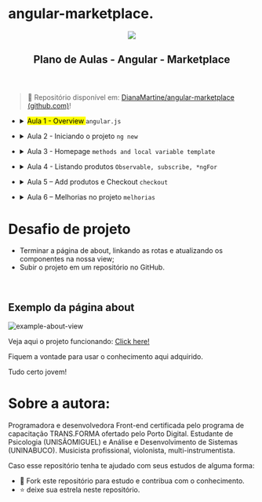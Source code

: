 # angular-marketplace.

<article id="be934654-1d87-419c-8286-95e7e698a6fb" class="page sans">
    <header><img class="page-cover-image" src="https://cdn.worldvectorlogo.com/logos/angular-3.svg" style="object-position:center 38.6%" />
        <div class="page-header-icon page-header-icon-with-cover"></div>
        <h1 class="page-title">Plano de Aulas - Angular - Marketplace</h1>
    </header>
    <div class="page-body">
        <blockquote id="dad9487c-e362-4aed-8595-2ec210282cd4" class="">📁 Repositório disponível em: <a href="https://github.com/DianaMartine/angular-marketplace">DianaMartine/angular-marketplace (github.com)</a>!</blockquote>
        <ul id="a953e808-b557-4943-b11a-14f171347878" class="block-color-red_background toggle">
            <li>
                <details>
                    <summary>
                        <mark class="highlight-red_background">Aula 1 - Overview </mark> <code>angular.js</code> </summary>
                    <div id="55c1cd4d-6895-4b99-a777-48ace33d0eea" class="collection-content">
                        <h4 class="collection-title">Referências</h4>
                        <table class="collection-content">
                            <thead>
                                <tr>
                                    <th><span class="icon property-icon"><svg viewBox="0 0 14 14" style="width:14px;height:14px;display:block;fill:rgba(55, 53, 47, 0.4);flex-shrink:0;-webkit-backface-visibility:hidden" class="typesTitle"><path d="M7.73943662,8.6971831 C7.77640845,8.7834507 7.81338028,8.8943662 7.81338028,9.00528169 C7.81338028,9.49823944 7.40669014,9.89260563 6.91373239,9.89260563 C6.53169014,9.89260563 6.19894366,9.64612676 6.08802817,9.30105634 L5.75528169,8.33978873 L2.05809859,8.33978873 L1.72535211,9.30105634 C1.61443662,9.64612676 1.2693662,9.89260563 0.887323944,9.89260563 C0.394366197,9.89260563 0,9.49823944 0,9.00528169 C0,8.8943662 0.0246478873,8.7834507 0.0616197183,8.6971831 L2.46478873,2.48591549 C2.68661972,1.90669014 3.24119718,1.5 3.90669014,1.5 C4.55985915,1.5 5.12676056,1.90669014 5.34859155,2.48591549 L7.73943662,8.6971831 Z M2.60035211,6.82394366 L5.21302817,6.82394366 L3.90669014,3.10211268 L2.60035211,6.82394366 Z M11.3996479,3.70598592 C12.7552817,3.70598592 14,4.24823944 14,5.96126761 L14,9.07922535 C14,9.52288732 13.6549296,9.89260563 13.2112676,9.89260563 C12.8169014,9.89260563 12.471831,9.59683099 12.4225352,9.19014085 C12.028169,9.6584507 11.3257042,9.95422535 10.5492958,9.95422535 C9.60035211,9.95422535 8.47887324,9.31338028 8.47887324,7.98239437 C8.47887324,6.58978873 9.60035211,6.08450704 10.5492958,6.08450704 C11.3380282,6.08450704 12.040493,6.33098592 12.4348592,6.81161972 L12.4348592,5.98591549 C12.4348592,5.38204225 11.9172535,4.98767606 11.1285211,4.98767606 C10.6602113,4.98767606 10.2411972,5.11091549 9.80985915,5.38204225 C9.72359155,5.43133803 9.61267606,5.46830986 9.50176056,5.46830986 C9.18133803,5.46830986 8.91021127,5.1971831 8.91021127,4.86443662 C8.91021127,4.64260563 9.0334507,4.44542254 9.19366197,4.34683099 C9.87147887,3.90316901 10.6232394,3.70598592 11.3996479,3.70598592 Z M11.1778169,8.8943662 C11.6830986,8.8943662 12.1760563,8.72183099 12.4348592,8.37676056 L12.4348592,7.63732394 C12.1760563,7.29225352 11.6830986,7.11971831 11.1778169,7.11971831 C10.5616197,7.11971831 10.056338,7.45246479 10.056338,8.0193662 C10.056338,8.57394366 10.5616197,8.8943662 11.1778169,8.8943662 Z M0.65625,11.125 L13.34375,11.125 C13.7061869,11.125 14,11.4188131 14,11.78125 C14,12.1436869 13.7061869,12.4375 13.34375,12.4375 L0.65625,12.4375 C0.293813133,12.4375 4.43857149e-17,12.1436869 0,11.78125 C-4.43857149e-17,11.4188131 0.293813133,11.125 0.65625,11.125 Z"></path></svg></span>Name</th>
                                    <th><span class="icon property-icon"><svg viewBox="0 0 14 14" style="width:14px;height:14px;display:block;fill:rgba(55, 53, 47, 0.4);flex-shrink:0;-webkit-backface-visibility:hidden" class="typesMultipleSelect"><path d="M4,3 C4,2.447715 4.447715,2 5,2 L12,2 C12.5523,2 13,2.447716 13,3 C13,3.55228 12.5523,4 12,4 L5,4 C4.447715,4 4,3.55228 4,3 Z M4,7 C4,6.447715 4.447715,6 5,6 L12,6 C12.5523,6 13,6.447716 13,7 C13,7.55228 12.5523,8 12,8 L5,8 C4.447715,8 4,7.55228 4,7 Z M4,11 C4,10.447715 4.447715,10 5,10 L12,10 C12.5523,10 13,10.447716 13,11 C13,11.55228 12.5523,12 12,12 L5,12 C4.447715,12 4,11.55228 4,11 Z M2,4 C1.44771525,4 1,3.55228475 1,3 C1,2.44771525 1.44771525,2 2,2 C2.55228475,2 3,2.44771525 3,3 C3,3.55228475 2.55228475,4 2,4 Z M2,8 C1.44771525,8 1,7.55228475 1,7 C1,6.44771525 1.44771525,6 2,6 C2.55228475,6 3,6.44771525 3,7 C3,7.55228475 2.55228475,8 2,8 Z M2,12 C1.44771525,12 1,11.5522847 1,11 C1,10.4477153 1.44771525,10 2,10 C2.55228475,10 3,10.4477153 3,11 C3,11.5522847 2.55228475,12 2,12 Z"></path></svg></span>Tags</th>
                                    <th><span class="icon property-icon"><svg viewBox="0 0 14 14" style="width:14px;height:14px;display:block;fill:rgba(55, 53, 47, 0.4);flex-shrink:0;-webkit-backface-visibility:hidden" class="typesText"><path d="M7,4.56818 C7,4.29204 6.77614,4.06818 6.5,4.06818 L0.5,4.06818 C0.223858,4.06818 0,4.29204 0,4.56818 L0,5.61364 C0,5.88978 0.223858,6.11364 0.5,6.11364 L6.5,6.11364 C6.77614,6.11364 7,5.88978 7,5.61364 L7,4.56818 Z M0.5,1 C0.223858,1 0,1.223858 0,1.5 L0,2.54545 C0,2.8216 0.223858,3.04545 0.5,3.04545 L12.5,3.04545 C12.7761,3.04545 13,2.8216 13,2.54545 L13,1.5 C13,1.223858 12.7761,1 12.5,1 L0.5,1 Z M0,8.68182 C0,8.95796 0.223858,9.18182 0.5,9.18182 L11.5,9.18182 C11.7761,9.18182 12,8.95796 12,8.68182 L12,7.63636 C12,7.36022 11.7761,7.13636 11.5,7.13636 L0.5,7.13636 C0.223858,7.13636 0,7.36022 0,7.63636 L0,8.68182 Z M0,11.75 C0,12.0261 0.223858,12.25 0.5,12.25 L9.5,12.25 C9.77614,12.25 10,12.0261 10,11.75 L10,10.70455 C10,10.4284 9.77614,10.20455 9.5,10.20455 L0.5,10.20455 C0.223858,10.20455 0,10.4284 0,10.70455 L0,11.75 Z"></path></svg></span>Links</th>
                                </tr>
                            </thead>
                            <tbody>
                                <tr id="24bc8d33-651a-4ce4-875a-a803533e34ff">
                                    <td class="cell-title"><a href="https://www.notion.so/Como-surgiu-24bc8d33651a4ce4875aa803533e34ff">Como surgiu?</a>
                                    </td>
                                    <td class="cell-?Ktb"><span class="selected-value select-value-color-pink">History</span>
                                    </td>
                                    <td class="cell-~GqB"><a href="http://www.andrefelizardo.com.br/blog/o-que-e-angularjs/">glossário</a> </td>
                                </tr>
                                <tr id="c0401a36-15f4-4850-80b9-2578bbbe0801">
                                    <td class="cell-title"><a href="https://www.notion.so/Vantagens-c0401a3615f4485080b92578bbbe0801">Vantagens</a>
                                    </td>
                                    <td class="cell-?Ktb"><span class="selected-value select-value-color-pink">History</span><span class="selected-value select-value-color-green">Theory</span>
                                    </td>
                                    <td class="cell-~GqB"><a href="http://www.andrefelizardo.com.br/blog/o-que-e-angularjs/">glossário</a> </td>
                                </tr>
                                <tr id="a3cf7a4a-1d75-4673-bec6-04e302e68eb6">
                                    <td class="cell-title"><a href="https://www.notion.so/Conceitos-importantes-a3cf7a4a1d754673bec604e302e68eb6">Conceitos importantes</a>
                                    </td>
                                    <td class="cell-?Ktb"><span class="selected-value select-value-color-orange">Dev</span><span class="selected-value select-value-color-green">Theory</span>
                                    </td>
                                    <td class="cell-~GqB"><a href="http://www.andrefelizardo.com.br/blog/o-que-e-angularjs/">glossário</a> </td>
                                </tr>
                            </tbody>
                        </table>
                    </div>
                    <p id="b114b570-caab-4647-9312-525ea10bdb5f" class="">
                    </p>
                    <p id="dc723265-e4b6-4571-bf5c-6092990d3af6" class="">Andamento da aula</p>
                    <ul id="913c189c-04e5-466e-8f04-98ee71c3f356" class="toggle">
                        <li>
                            <details>
                                <summary>📔História</summary>
                                <ul id="c1c61a72-92d2-4003-9848-587401621499" class="to-do-list">
                                    <li>
                                        <div class="checkbox checkbox-on"></div> <span class="to-do-children-checked">Como surgiu?</span>
                                    </li>
                                </ul>
                                <ul id="87f324b9-a907-4186-a4e9-46f602aa04ba" class="to-do-list">
                                    <li>
                                        <div class="checkbox checkbox-on"></div> <span class="to-do-children-checked">Vantagens</span>
                                    </li>
                                </ul>
                            </details>
                        </li>
                    </ul>
                    <ul id="f4303ed8-6833-4a93-89ca-09cdcb00b71a" class="toggle">
                        <li>
                            <details>
                                <summary>‼️Conceitos importantes</summary>
                                <ul id="692ffae7-1380-4977-ab5d-1e59c585e0bb" class="to-do-list">
                                    <li>
                                        <div class="checkbox checkbox-on"></div> <span class="to-do-children-checked">Components</span>
                                    </li>
                                </ul>
                                <ul id="d2aad572-91ac-4351-868a-78add4c6c136" class="to-do-list">
                                    <li>
                                        <div class="checkbox checkbox-on"></div> <span class="to-do-children-checked">Templates</span>
                                    </li>
                                </ul>
                                <ul id="da7f932f-89ea-438e-8166-39741c8a6c38" class="to-do-list">
                                    <li>
                                        <div class="checkbox checkbox-on"></div> <span class="to-do-children-checked">Metadata</span>
                                    </li>
                                </ul>
                                <ul id="3643ce55-fa49-43ab-bb61-db77c52f4701" class="to-do-list">
                                    <li>
                                        <div class="checkbox checkbox-on"></div> <span class="to-do-children-checked">Data binding</span>
                                    </li>
                                </ul>
                                <ul id="de971578-94f3-4199-81c8-04799d042ef0" class="to-do-list">
                                    <li>
                                        <div class="checkbox checkbox-on"></div> <span class="to-do-children-checked">Serviços</span>
                                    </li>
                                </ul>
                                <ul id="6e3ddf47-0e2f-4601-b471-4a1fad29890b" class="to-do-list">
                                    <li>
                                        <div class="checkbox checkbox-on"></div> <span class="to-do-children-checked">Injeção de dependência</span>
                                    </li>
                                </ul>
                                <ul id="85b95aee-bbf0-475f-9260-19fe70290978" class="to-do-list">
                                    <li>
                                        <div class="checkbox checkbox-on"></div> <span class="to-do-children-checked">Diretivas</span>
                                    </li>
                                </ul>
                                <ul id="16b5410d-c6dc-489d-b599-f27e6140ad0c" class="to-do-list">
                                    <li>
                                        <div class="checkbox checkbox-on"></div> <span class="to-do-children-checked">Roteamento</span>
                                    </li>
                                </ul>
                            </details>
                        </li>
                    </ul>
                    <p id="ec5c1e26-0964-4580-a911-ac6d6078bdbc" class="">
                    </p>
                </details>
            </li>
        </ul>
        <ul id="3289f3b8-47a2-46e5-b086-da745cf3dd6f" class="block-color-pink_background toggle">
            <li>
                <details>
                    <summary>Aula 2 - Iniciando o projeto <code>ng new</code> </summary>
                    <div id="4c96ee88-c2ba-4219-9264-56a7303ce326" class="collection-content">
                        <h4 class="collection-title">Referências</h4>
                        <table class="collection-content">
                            <thead>
                                <tr>
                                    <th><span class="icon property-icon"><svg viewBox="0 0 14 14" style="width:14px;height:14px;display:block;fill:rgba(55, 53, 47, 0.4);flex-shrink:0;-webkit-backface-visibility:hidden" class="typesTitle"><path d="M7.73943662,8.6971831 C7.77640845,8.7834507 7.81338028,8.8943662 7.81338028,9.00528169 C7.81338028,9.49823944 7.40669014,9.89260563 6.91373239,9.89260563 C6.53169014,9.89260563 6.19894366,9.64612676 6.08802817,9.30105634 L5.75528169,8.33978873 L2.05809859,8.33978873 L1.72535211,9.30105634 C1.61443662,9.64612676 1.2693662,9.89260563 0.887323944,9.89260563 C0.394366197,9.89260563 0,9.49823944 0,9.00528169 C0,8.8943662 0.0246478873,8.7834507 0.0616197183,8.6971831 L2.46478873,2.48591549 C2.68661972,1.90669014 3.24119718,1.5 3.90669014,1.5 C4.55985915,1.5 5.12676056,1.90669014 5.34859155,2.48591549 L7.73943662,8.6971831 Z M2.60035211,6.82394366 L5.21302817,6.82394366 L3.90669014,3.10211268 L2.60035211,6.82394366 Z M11.3996479,3.70598592 C12.7552817,3.70598592 14,4.24823944 14,5.96126761 L14,9.07922535 C14,9.52288732 13.6549296,9.89260563 13.2112676,9.89260563 C12.8169014,9.89260563 12.471831,9.59683099 12.4225352,9.19014085 C12.028169,9.6584507 11.3257042,9.95422535 10.5492958,9.95422535 C9.60035211,9.95422535 8.47887324,9.31338028 8.47887324,7.98239437 C8.47887324,6.58978873 9.60035211,6.08450704 10.5492958,6.08450704 C11.3380282,6.08450704 12.040493,6.33098592 12.4348592,6.81161972 L12.4348592,5.98591549 C12.4348592,5.38204225 11.9172535,4.98767606 11.1285211,4.98767606 C10.6602113,4.98767606 10.2411972,5.11091549 9.80985915,5.38204225 C9.72359155,5.43133803 9.61267606,5.46830986 9.50176056,5.46830986 C9.18133803,5.46830986 8.91021127,5.1971831 8.91021127,4.86443662 C8.91021127,4.64260563 9.0334507,4.44542254 9.19366197,4.34683099 C9.87147887,3.90316901 10.6232394,3.70598592 11.3996479,3.70598592 Z M11.1778169,8.8943662 C11.6830986,8.8943662 12.1760563,8.72183099 12.4348592,8.37676056 L12.4348592,7.63732394 C12.1760563,7.29225352 11.6830986,7.11971831 11.1778169,7.11971831 C10.5616197,7.11971831 10.056338,7.45246479 10.056338,8.0193662 C10.056338,8.57394366 10.5616197,8.8943662 11.1778169,8.8943662 Z M0.65625,11.125 L13.34375,11.125 C13.7061869,11.125 14,11.4188131 14,11.78125 C14,12.1436869 13.7061869,12.4375 13.34375,12.4375 L0.65625,12.4375 C0.293813133,12.4375 4.43857149e-17,12.1436869 0,11.78125 C-4.43857149e-17,11.4188131 0.293813133,11.125 0.65625,11.125 Z"></path></svg></span>Name</th>
                                    <th><span class="icon property-icon"><svg viewBox="0 0 14 14" style="width:14px;height:14px;display:block;fill:rgba(55, 53, 47, 0.4);flex-shrink:0;-webkit-backface-visibility:hidden" class="typesMultipleSelect"><path d="M4,3 C4,2.447715 4.447715,2 5,2 L12,2 C12.5523,2 13,2.447716 13,3 C13,3.55228 12.5523,4 12,4 L5,4 C4.447715,4 4,3.55228 4,3 Z M4,7 C4,6.447715 4.447715,6 5,6 L12,6 C12.5523,6 13,6.447716 13,7 C13,7.55228 12.5523,8 12,8 L5,8 C4.447715,8 4,7.55228 4,7 Z M4,11 C4,10.447715 4.447715,10 5,10 L12,10 C12.5523,10 13,10.447716 13,11 C13,11.55228 12.5523,12 12,12 L5,12 C4.447715,12 4,11.55228 4,11 Z M2,4 C1.44771525,4 1,3.55228475 1,3 C1,2.44771525 1.44771525,2 2,2 C2.55228475,2 3,2.44771525 3,3 C3,3.55228475 2.55228475,4 2,4 Z M2,8 C1.44771525,8 1,7.55228475 1,7 C1,6.44771525 1.44771525,6 2,6 C2.55228475,6 3,6.44771525 3,7 C3,7.55228475 2.55228475,8 2,8 Z M2,12 C1.44771525,12 1,11.5522847 1,11 C1,10.4477153 1.44771525,10 2,10 C2.55228475,10 3,10.4477153 3,11 C3,11.5522847 2.55228475,12 2,12 Z"></path></svg></span>Tags</th>
                                    <th><span class="icon property-icon"><svg viewBox="0 0 14 14" style="width:14px;height:14px;display:block;fill:rgba(55, 53, 47, 0.4);flex-shrink:0;-webkit-backface-visibility:hidden" class="typesText"><path d="M7,4.56818 C7,4.29204 6.77614,4.06818 6.5,4.06818 L0.5,4.06818 C0.223858,4.06818 0,4.29204 0,4.56818 L0,5.61364 C0,5.88978 0.223858,6.11364 0.5,6.11364 L6.5,6.11364 C6.77614,6.11364 7,5.88978 7,5.61364 L7,4.56818 Z M0.5,1 C0.223858,1 0,1.223858 0,1.5 L0,2.54545 C0,2.8216 0.223858,3.04545 0.5,3.04545 L12.5,3.04545 C12.7761,3.04545 13,2.8216 13,2.54545 L13,1.5 C13,1.223858 12.7761,1 12.5,1 L0.5,1 Z M0,8.68182 C0,8.95796 0.223858,9.18182 0.5,9.18182 L11.5,9.18182 C11.7761,9.18182 12,8.95796 12,8.68182 L12,7.63636 C12,7.36022 11.7761,7.13636 11.5,7.13636 L0.5,7.13636 C0.223858,7.13636 0,7.36022 0,7.63636 L0,8.68182 Z M0,11.75 C0,12.0261 0.223858,12.25 0.5,12.25 L9.5,12.25 C9.77614,12.25 10,12.0261 10,11.75 L10,10.70455 C10,10.4284 9.77614,10.20455 9.5,10.20455 L0.5,10.20455 C0.223858,10.20455 0,10.4284 0,10.70455 L0,11.75 Z"></path></svg></span>Links</th>
                                </tr>
                            </thead>
                            <tbody>
                                <tr id="2f4c2868-53e5-42e6-9ca6-2d96d58e9467">
                                    <td class="cell-title"><a href="https://www.notion.so/Criando-nosso-backend-2f4c286853e542e69ca62d96d58e9467">Criando nosso backend</a>
                                    </td>
                                    <td class="cell-?Ktb"><span class="selected-value select-value-color-orange">Dev</span><span class="selected-value select-value-color-blue">Repo</span><span class="selected-value select-value-color-green">Theory</span>
                                    </td>
                                    <td class="cell-~GqB"><a href="https://docs.npmjs.com/cli/v8/commands/npm-init">npm init</a>; <a href="https://www.npmjs.com/package/json-server">json-server</a>; <a href="https://github.com/DianaMartine/angular-marketplace">repo</a>
                                    </td>
                                </tr>
                                <tr id="89bf261a-ae14-4457-9ac5-0014d6cd6fec">
                                    <td class="cell-title"><a href="https://www.notion.so/Iniciando-nosso-projeto-89bf261aae1444579ac50014d6cd6fec">Iniciando nosso projeto</a>
                                    </td>
                                    <td class="cell-?Ktb"><span class="selected-value select-value-color-orange">Dev</span><span class="selected-value select-value-color-blue">Repo</span><span class="selected-value select-value-color-green">Theory</span>
                                    </td>
                                    <td class="cell-~GqB"><a href="https://github.com/DianaMartine/angular-marketplace">repo</a>
                                    </td>
                                </tr>
                                <tr id="2af49409-fd46-4c62-a1c5-7dfae665ed6a">
                                    <td class="cell-title"><a href="https://www.notion.so/Entendendo-conte-do-gerado-2af49409fd464c62a1c57dfae665ed6a">Entendendo conteúdo gerado</a>
                                    </td>
                                    <td class="cell-?Ktb"><span class="selected-value select-value-color-orange">Dev</span><span class="selected-value select-value-color-green">Theory</span>
                                    </td>
                                    <td class="cell-~GqB"><a href="https://www.youtube.com/watch?v=ICvq9YeDCh0&amp;list=PLGxZ4Rq3BOBoSRcKWEdQACbUCNWLczg2G&amp;index=23">estrutura de projeto</a>
                                    </td>
                                </tr>
                            </tbody>
                        </table>
                    </div>
                    <p id="9b4bf7e3-22d7-45c5-9415-3b201bf13eb2" class="">
                    </p>
                    <p id="0288ba83-9d37-40cf-a5b0-bbaa85564fc7" class="">Andamento da aula</p>
                    <ul id="b822d78e-f443-4cdf-bbaf-5f4432b422d7" class="toggle">
                        <li>
                            <details>
                                <summary>🗄️Criando nosso backend</summary>
                                <ul id="1d336deb-cd33-46b5-8166-03b7c1f6b02f" class="to-do-list">
                                    <li>
                                        <div class="checkbox checkbox-on"></div> <span class="to-do-children-checked">Criando base de dados</span>
                                    </li>
                                </ul>
                                <ul id="de2b67a7-a66a-4472-ade3-d1973f7bd33d" class="to-do-list">
                                    <li>
                                        <div class="checkbox checkbox-on"></div> <span class="to-do-children-checked">npm init &amp;&amp; npm init -y</span>
                                    </li>
                                </ul>
                                <ul id="ff1def1a-c416-40e4-a66e-b11882e81221" class="to-do-list">
                                    <li>
                                        <div class="checkbox checkbox-on"></div> <span class="to-do-children-checked">npm i -g json-server</span>
                                    </li>
                                </ul>
                                <ul id="c3838c39-eafc-4129-ac4d-22bdcfeb43ec" class="to-do-list">
                                    <li>
                                        <div class="checkbox checkbox-on"></div> <span class="to-do-children-checked">npm start</span>
                                    </li>
                                </ul>
                            </details>
                            <li>
                                <details>
                                    <summary>✈️Iniciando o projeto</summary>
                                    <ul id="b7248365-0c32-4bbd-8408-e83fd1bd65e6" class="to-do-list">
                                        <li>
                                            <div class="checkbox checkbox-on"></div> <span class="to-do-children-checked"><a href="https://www.w3schools.com/js/js_conventions.asp">n</a>g new</span>
                                        </li>
                                    </ul>
                                </details>
                            </li>
                            <li>
                                <details>
                                    <summary>🤔Entendendo conteúdo gerado</summary>
                                    <ul id="0b4c8c3f-0d82-423e-8342-2eff4e05baa9" class="to-do-list">
                                        <li>
                                            <div class="checkbox checkbox-on"></div> <span class="to-do-children-checked">src</span>
                                        </li>
                                    </ul>
                                    <ul id="1231fc8f-f039-4e6f-91f5-00d22aa9fa12" class="to-do-list">
                                        <li>
                                            <div class="checkbox checkbox-on"></div> <span class="to-do-children-checked">app-component</span>
                                        </li>
                                    </ul>
                                    <ul id="38e2ead4-295a-4cf0-8ad8-bbd579548011" class="to-do-list">
                                        <li>
                                            <div class="checkbox checkbox-on"></div> <span class="to-do-children-checked">assets</span>
                                        </li>
                                    </ul>
                                    <ul id="d87e678e-c742-478f-9274-0e7d567aba51" class="to-do-list">
                                        <li>
                                            <div class="checkbox checkbox-on"></div> <span class="to-do-children-checked">environments</span>
                                        </li>
                                    </ul>
                                    <ul id="8207675d-48f0-4453-a366-61100bd86da1" class="to-do-list">
                                        <li>
                                            <div class="checkbox checkbox-on"></div> <span class="to-do-children-checked">index.html</span>
                                        </li>
                                    </ul>
                                </details>
                            </li>
                        </li>
                    </ul>
                    <p id="fd9adfb3-dd8e-4c23-bdbf-5a062a1bf543" class="">
                    </p>
                </details>
            </li>
        </ul>
        <ul id="7aaf99e2-63c4-49c9-804e-7fa7ce1834b6" class="block-color-purple_background toggle">
            <li>
                <details>
                    <summary>Aula 3 - Homepage <code>methods and local variable template</code> </summary>
                    <div id="55e81dac-4d64-47fc-bfdd-7d78e196db2f" class="collection-content">
                        <h4 class="collection-title">Referências</h4>
                        <table class="collection-content">
                            <thead>
                                <tr>
                                    <th><span class="icon property-icon"><svg viewBox="0 0 14 14" style="width:14px;height:14px;display:block;fill:rgba(55, 53, 47, 0.4);flex-shrink:0;-webkit-backface-visibility:hidden" class="typesTitle"><path d="M7.73943662,8.6971831 C7.77640845,8.7834507 7.81338028,8.8943662 7.81338028,9.00528169 C7.81338028,9.49823944 7.40669014,9.89260563 6.91373239,9.89260563 C6.53169014,9.89260563 6.19894366,9.64612676 6.08802817,9.30105634 L5.75528169,8.33978873 L2.05809859,8.33978873 L1.72535211,9.30105634 C1.61443662,9.64612676 1.2693662,9.89260563 0.887323944,9.89260563 C0.394366197,9.89260563 0,9.49823944 0,9.00528169 C0,8.8943662 0.0246478873,8.7834507 0.0616197183,8.6971831 L2.46478873,2.48591549 C2.68661972,1.90669014 3.24119718,1.5 3.90669014,1.5 C4.55985915,1.5 5.12676056,1.90669014 5.34859155,2.48591549 L7.73943662,8.6971831 Z M2.60035211,6.82394366 L5.21302817,6.82394366 L3.90669014,3.10211268 L2.60035211,6.82394366 Z M11.3996479,3.70598592 C12.7552817,3.70598592 14,4.24823944 14,5.96126761 L14,9.07922535 C14,9.52288732 13.6549296,9.89260563 13.2112676,9.89260563 C12.8169014,9.89260563 12.471831,9.59683099 12.4225352,9.19014085 C12.028169,9.6584507 11.3257042,9.95422535 10.5492958,9.95422535 C9.60035211,9.95422535 8.47887324,9.31338028 8.47887324,7.98239437 C8.47887324,6.58978873 9.60035211,6.08450704 10.5492958,6.08450704 C11.3380282,6.08450704 12.040493,6.33098592 12.4348592,6.81161972 L12.4348592,5.98591549 C12.4348592,5.38204225 11.9172535,4.98767606 11.1285211,4.98767606 C10.6602113,4.98767606 10.2411972,5.11091549 9.80985915,5.38204225 C9.72359155,5.43133803 9.61267606,5.46830986 9.50176056,5.46830986 C9.18133803,5.46830986 8.91021127,5.1971831 8.91021127,4.86443662 C8.91021127,4.64260563 9.0334507,4.44542254 9.19366197,4.34683099 C9.87147887,3.90316901 10.6232394,3.70598592 11.3996479,3.70598592 Z M11.1778169,8.8943662 C11.6830986,8.8943662 12.1760563,8.72183099 12.4348592,8.37676056 L12.4348592,7.63732394 C12.1760563,7.29225352 11.6830986,7.11971831 11.1778169,7.11971831 C10.5616197,7.11971831 10.056338,7.45246479 10.056338,8.0193662 C10.056338,8.57394366 10.5616197,8.8943662 11.1778169,8.8943662 Z M0.65625,11.125 L13.34375,11.125 C13.7061869,11.125 14,11.4188131 14,11.78125 C14,12.1436869 13.7061869,12.4375 13.34375,12.4375 L0.65625,12.4375 C0.293813133,12.4375 4.43857149e-17,12.1436869 0,11.78125 C-4.43857149e-17,11.4188131 0.293813133,11.125 0.65625,11.125 Z"></path></svg></span>Name</th>
                                    <th><span class="icon property-icon"><svg viewBox="0 0 14 14" style="width:14px;height:14px;display:block;fill:rgba(55, 53, 47, 0.4);flex-shrink:0;-webkit-backface-visibility:hidden" class="typesMultipleSelect"><path d="M4,3 C4,2.447715 4.447715,2 5,2 L12,2 C12.5523,2 13,2.447716 13,3 C13,3.55228 12.5523,4 12,4 L5,4 C4.447715,4 4,3.55228 4,3 Z M4,7 C4,6.447715 4.447715,6 5,6 L12,6 C12.5523,6 13,6.447716 13,7 C13,7.55228 12.5523,8 12,8 L5,8 C4.447715,8 4,7.55228 4,7 Z M4,11 C4,10.447715 4.447715,10 5,10 L12,10 C12.5523,10 13,10.447716 13,11 C13,11.55228 12.5523,12 12,12 L5,12 C4.447715,12 4,11.55228 4,11 Z M2,4 C1.44771525,4 1,3.55228475 1,3 C1,2.44771525 1.44771525,2 2,2 C2.55228475,2 3,2.44771525 3,3 C3,3.55228475 2.55228475,4 2,4 Z M2,8 C1.44771525,8 1,7.55228475 1,7 C1,6.44771525 1.44771525,6 2,6 C2.55228475,6 3,6.44771525 3,7 C3,7.55228475 2.55228475,8 2,8 Z M2,12 C1.44771525,12 1,11.5522847 1,11 C1,10.4477153 1.44771525,10 2,10 C2.55228475,10 3,10.4477153 3,11 C3,11.5522847 2.55228475,12 2,12 Z"></path></svg></span>Tags</th>
                                    <th><span class="icon property-icon"><svg viewBox="0 0 14 14" style="width:14px;height:14px;display:block;fill:rgba(55, 53, 47, 0.4);flex-shrink:0;-webkit-backface-visibility:hidden" class="typesText"><path d="M7,4.56818 C7,4.29204 6.77614,4.06818 6.5,4.06818 L0.5,4.06818 C0.223858,4.06818 0,4.29204 0,4.56818 L0,5.61364 C0,5.88978 0.223858,6.11364 0.5,6.11364 L6.5,6.11364 C6.77614,6.11364 7,5.88978 7,5.61364 L7,4.56818 Z M0.5,1 C0.223858,1 0,1.223858 0,1.5 L0,2.54545 C0,2.8216 0.223858,3.04545 0.5,3.04545 L12.5,3.04545 C12.7761,3.04545 13,2.8216 13,2.54545 L13,1.5 C13,1.223858 12.7761,1 12.5,1 L0.5,1 Z M0,8.68182 C0,8.95796 0.223858,9.18182 0.5,9.18182 L11.5,9.18182 C11.7761,9.18182 12,8.95796 12,8.68182 L12,7.63636 C12,7.36022 11.7761,7.13636 11.5,7.13636 L0.5,7.13636 C0.223858,7.13636 0,7.36022 0,7.63636 L0,8.68182 Z M0,11.75 C0,12.0261 0.223858,12.25 0.5,12.25 L9.5,12.25 C9.77614,12.25 10,12.0261 10,11.75 L10,10.70455 C10,10.4284 9.77614,10.20455 9.5,10.20455 L0.5,10.20455 C0.223858,10.20455 0,10.4284 0,10.70455 L0,11.75 Z"></path></svg></span>Links</th>
                                </tr>
                            </thead>
                            <tbody>
                                <tr id="d5bc8908-048e-4b8b-80f0-22af38e40c8b">
                                    <td class="cell-title"><a href="https://www.notion.so/Explorando-o-poder-do-Angular-material-d5bc8908048e4b8b80f022af38e40c8b">Explorando o poder do Angular material</a>
                                    </td>
                                    <td class="cell-?Ktb"><span class="selected-value select-value-color-orange">Dev</span><span class="selected-value select-value-color-green">Theory</span>
                                    </td>
                                    <td class="cell-~GqB"><a href="https://material.angular.io/">Angular Material</a> </td>
                                </tr>
                                <tr id="6510cd6a-45f9-4a2a-b441-69a413cc128e">
                                    <td class="cell-title"><a href="https://www.notion.so/Criando-header-footer-nav-component-6510cd6a45f94a2ab44169a413cc128e">Criando header, footer &amp;&amp; nav component</a>
                                    </td>
                                    <td class="cell-?Ktb"><span class="selected-value select-value-color-orange">Dev</span><span class="selected-value select-value-color-blue">Repo</span><span class="selected-value select-value-color-green">Theory</span>
                                    </td>
                                    <td class="cell-~GqB"><a href="https://github.com/DianaMartine/angular-marketplace">repo</a>
                                    </td>
                                </tr>
                                <tr id="8915d7c5-5c89-4856-bbb7-db8cd37519b5">
                                    <td class="cell-title"><a href="https://www.notion.so/Criando-nossa-home-view-8915d7c55c894856bbb7db8cd37519b5">Criando nossa home view</a>
                                    </td>
                                    <td class="cell-?Ktb"><span class="selected-value select-value-color-orange">Dev</span><span class="selected-value select-value-color-blue">Repo</span><span class="selected-value select-value-color-green">Theory</span>
                                    </td>
                                    <td class="cell-~GqB"><a href="https://github.com/DianaMartine/angular-marketplace">repo</a>
                                    </td>
                                </tr>
                            </tbody>
                        </table>
                    </div>
                    <p id="b48f8801-26e2-4d1c-a078-1698b4d527eb" class="">
                    </p>
                    <p id="3139b3ba-fe4a-438b-aace-820e7e5a78e7" class="">Andamento da aula</p>
                    <ul id="cd4fbbdd-f6e8-4fb4-8cb8-7859ee31e4e9" class="toggle">
                        <li>
                            <details>
                                <summary>🔎Explorando poder do Angular material</summary>
                                <ul id="0e674b2c-b662-4344-b914-005a7c7004cf" class="to-do-list">
                                    <li>
                                        <div class="checkbox checkbox-on"></div> <span class="to-do-children-checked">ng add @angular/material</span>
                                    </li>
                                </ul>
                            </details>
                        </li>
                    </ul>
                    <ul id="2c9112ba-3ca7-4de7-b8c9-9b9ad64e8864" class="toggle">
                        <li>
                            <details>
                                <summary>🛠️Criando header, footer &amp;&amp; nav component</summary>
                                <ul id="e98fb3cf-78ef-47e5-ac47-a6071ccc96ff" class="to-do-list">
                                    <li>
                                        <div class="checkbox checkbox-on"></div> <span class="to-do-children-checked">criando header</span>
                                    </li>
                                </ul>
                                <ul id="916965f1-7e1a-4a9f-ad0e-33e868faf029" class="to-do-list">
                                    <li>
                                        <div class="checkbox checkbox-on"></div> <span class="to-do-children-checked">criando footer</span>
                                    </li>
                                </ul>
                                <ul id="5462e24d-b643-44ce-abc8-b26069c9c237" class="to-do-list">
                                    <li>
                                        <div class="checkbox checkbox-on"></div> <span class="to-do-children-checked">criando nav</span>
                                        <ul id="90e1f9aa-03fa-4190-a961-64e8fec38f66" class="to-do-list">
                                            <li>
                                                <div class="checkbox checkbox-on"></div> <span class="to-do-children-checked">explorando métodos em eventos e variável do template</span>
                                            </li>
                                        </ul>
                                    </li>
                                </ul>
                            </details>
                        </li>
                    </ul>
                    <p id="08a550bd-8838-4a32-9b81-563b1fc25fd5" class="">
                    </p>
                </details>
            </li>
        </ul>
        <ul id="cf73b3a3-5a81-4e3a-9225-8c1fe642ae64" class="block-color-blue_background toggle">
            <li>
                <details>
                    <summary>Aula 4 - Listando produtos <code>Observable, subscribe, *ngFor</code> </summary>
                    <div id="60f9533f-e535-407e-acc9-2a3d58b5ce78" class="collection-content">
                        <h4 class="collection-title">Referências</h4>
                        <table class="collection-content">
                            <thead>
                                <tr>
                                    <th><span class="icon property-icon"><svg viewBox="0 0 14 14" style="width:14px;height:14px;display:block;fill:rgba(55, 53, 47, 0.4);flex-shrink:0;-webkit-backface-visibility:hidden" class="typesTitle"><path d="M7.73943662,8.6971831 C7.77640845,8.7834507 7.81338028,8.8943662 7.81338028,9.00528169 C7.81338028,9.49823944 7.40669014,9.89260563 6.91373239,9.89260563 C6.53169014,9.89260563 6.19894366,9.64612676 6.08802817,9.30105634 L5.75528169,8.33978873 L2.05809859,8.33978873 L1.72535211,9.30105634 C1.61443662,9.64612676 1.2693662,9.89260563 0.887323944,9.89260563 C0.394366197,9.89260563 0,9.49823944 0,9.00528169 C0,8.8943662 0.0246478873,8.7834507 0.0616197183,8.6971831 L2.46478873,2.48591549 C2.68661972,1.90669014 3.24119718,1.5 3.90669014,1.5 C4.55985915,1.5 5.12676056,1.90669014 5.34859155,2.48591549 L7.73943662,8.6971831 Z M2.60035211,6.82394366 L5.21302817,6.82394366 L3.90669014,3.10211268 L2.60035211,6.82394366 Z M11.3996479,3.70598592 C12.7552817,3.70598592 14,4.24823944 14,5.96126761 L14,9.07922535 C14,9.52288732 13.6549296,9.89260563 13.2112676,9.89260563 C12.8169014,9.89260563 12.471831,9.59683099 12.4225352,9.19014085 C12.028169,9.6584507 11.3257042,9.95422535 10.5492958,9.95422535 C9.60035211,9.95422535 8.47887324,9.31338028 8.47887324,7.98239437 C8.47887324,6.58978873 9.60035211,6.08450704 10.5492958,6.08450704 C11.3380282,6.08450704 12.040493,6.33098592 12.4348592,6.81161972 L12.4348592,5.98591549 C12.4348592,5.38204225 11.9172535,4.98767606 11.1285211,4.98767606 C10.6602113,4.98767606 10.2411972,5.11091549 9.80985915,5.38204225 C9.72359155,5.43133803 9.61267606,5.46830986 9.50176056,5.46830986 C9.18133803,5.46830986 8.91021127,5.1971831 8.91021127,4.86443662 C8.91021127,4.64260563 9.0334507,4.44542254 9.19366197,4.34683099 C9.87147887,3.90316901 10.6232394,3.70598592 11.3996479,3.70598592 Z M11.1778169,8.8943662 C11.6830986,8.8943662 12.1760563,8.72183099 12.4348592,8.37676056 L12.4348592,7.63732394 C12.1760563,7.29225352 11.6830986,7.11971831 11.1778169,7.11971831 C10.5616197,7.11971831 10.056338,7.45246479 10.056338,8.0193662 C10.056338,8.57394366 10.5616197,8.8943662 11.1778169,8.8943662 Z M0.65625,11.125 L13.34375,11.125 C13.7061869,11.125 14,11.4188131 14,11.78125 C14,12.1436869 13.7061869,12.4375 13.34375,12.4375 L0.65625,12.4375 C0.293813133,12.4375 4.43857149e-17,12.1436869 0,11.78125 C-4.43857149e-17,11.4188131 0.293813133,11.125 0.65625,11.125 Z"></path></svg></span>Name</th>
                                    <th><span class="icon property-icon"><svg viewBox="0 0 14 14" style="width:14px;height:14px;display:block;fill:rgba(55, 53, 47, 0.4);flex-shrink:0;-webkit-backface-visibility:hidden" class="typesMultipleSelect"><path d="M4,3 C4,2.447715 4.447715,2 5,2 L12,2 C12.5523,2 13,2.447716 13,3 C13,3.55228 12.5523,4 12,4 L5,4 C4.447715,4 4,3.55228 4,3 Z M4,7 C4,6.447715 4.447715,6 5,6 L12,6 C12.5523,6 13,6.447716 13,7 C13,7.55228 12.5523,8 12,8 L5,8 C4.447715,8 4,7.55228 4,7 Z M4,11 C4,10.447715 4.447715,10 5,10 L12,10 C12.5523,10 13,10.447716 13,11 C13,11.55228 12.5523,12 12,12 L5,12 C4.447715,12 4,11.55228 4,11 Z M2,4 C1.44771525,4 1,3.55228475 1,3 C1,2.44771525 1.44771525,2 2,2 C2.55228475,2 3,2.44771525 3,3 C3,3.55228475 2.55228475,4 2,4 Z M2,8 C1.44771525,8 1,7.55228475 1,7 C1,6.44771525 1.44771525,6 2,6 C2.55228475,6 3,6.44771525 3,7 C3,7.55228475 2.55228475,8 2,8 Z M2,12 C1.44771525,12 1,11.5522847 1,11 C1,10.4477153 1.44771525,10 2,10 C2.55228475,10 3,10.4477153 3,11 C3,11.5522847 2.55228475,12 2,12 Z"></path></svg></span>Tags</th>
                                    <th><span class="icon property-icon"><svg viewBox="0 0 14 14" style="width:14px;height:14px;display:block;fill:rgba(55, 53, 47, 0.4);flex-shrink:0;-webkit-backface-visibility:hidden" class="typesText"><path d="M7,4.56818 C7,4.29204 6.77614,4.06818 6.5,4.06818 L0.5,4.06818 C0.223858,4.06818 0,4.29204 0,4.56818 L0,5.61364 C0,5.88978 0.223858,6.11364 0.5,6.11364 L6.5,6.11364 C6.77614,6.11364 7,5.88978 7,5.61364 L7,4.56818 Z M0.5,1 C0.223858,1 0,1.223858 0,1.5 L0,2.54545 C0,2.8216 0.223858,3.04545 0.5,3.04545 L12.5,3.04545 C12.7761,3.04545 13,2.8216 13,2.54545 L13,1.5 C13,1.223858 12.7761,1 12.5,1 L0.5,1 Z M0,8.68182 C0,8.95796 0.223858,9.18182 0.5,9.18182 L11.5,9.18182 C11.7761,9.18182 12,8.95796 12,8.68182 L12,7.63636 C12,7.36022 11.7761,7.13636 11.5,7.13636 L0.5,7.13636 C0.223858,7.13636 0,7.36022 0,7.63636 L0,8.68182 Z M0,11.75 C0,12.0261 0.223858,12.25 0.5,12.25 L9.5,12.25 C9.77614,12.25 10,12.0261 10,11.75 L10,10.70455 C10,10.4284 9.77614,10.20455 9.5,10.20455 L0.5,10.20455 C0.223858,10.20455 0,10.4284 0,10.70455 L0,11.75 Z"></path></svg></span>Links</th>
                                </tr>
                            </thead>
                            <tbody>
                                <tr id="ffd4dc48-2319-43f0-9f6c-6fd65d7528e0">
                                    <td class="cell-title"><a href="https://www.notion.so/Criando-nosso-modelo-de-produto-ffd4dc48231943f09f6c6fd65d7528e0">Criando nosso modelo de produto</a>
                                    </td>
                                    <td class="cell-?Ktb"><span class="selected-value select-value-color-orange">Dev</span><span class="selected-value select-value-color-blue">Repo</span><span class="selected-value select-value-color-green">Theory</span>
                                    </td>
                                    <td class="cell-~GqB"><a href="https://github.com/DianaMartine/angular-marketplace">repo</a>
                                    </td>
                                </tr>
                                <tr id="a2587bf1-ff25-4e84-8069-72a4373f0b23">
                                    <td class="cell-title"><a href="https://www.notion.so/Criando-nosso-primeiro-service-a2587bf1ff254e84806972a4373f0b23">Criando nosso primeiro service</a>
                                    </td>
                                    <td class="cell-?Ktb"><span class="selected-value select-value-color-orange">Dev</span><span class="selected-value select-value-color-blue">Repo</span><span class="selected-value select-value-color-green">Theory</span>
                                    </td>
                                    <td class="cell-~GqB"><a href="https://github.com/DianaMartine/angular-marketplace">repo</a>
                                    </td>
                                </tr>
                                <tr id="3227f0a1-d3cb-4865-bc69-9b45d766a638">
                                    <td class="cell-title"><a href="https://www.notion.so/Renderizando-produtos-na-lista-Observable-Subscribe-e-ngFor-3227f0a1d3cb4865bc699b45d766a638">Renderizando produtos na lista (Observable, Subscribe e *ngFor).</a>
                                    </td>
                                    <td class="cell-?Ktb"><span class="selected-value select-value-color-orange">Dev</span><span class="selected-value select-value-color-blue">Repo</span><span class="selected-value select-value-color-green">Theory</span>
                                    </td>
                                    <td class="cell-~GqB"><a href="https://rxjs.dev/guide/observable">Observable</a> e subscribe</td>
                                </tr>
                            </tbody>
                        </table>
                    </div>
                    <p id="e2385aa3-47ae-4262-bec6-32ded2bb9335" class="">
                    </p>
                    <p id="61c94b99-7ef5-4e62-8999-74a78618eb72" class="">Andamento da aula</p>
                    <ul id="054b3909-123f-4e6c-84eb-244c73ef2b51" class="toggle">
                        <li>
                            <details>
                                <summary>🛠️Criando nosso modelo de produto</summary>
                                <ul id="6c776380-ec58-4ca2-9170-0b74596fa0ee" class="to-do-list">
                                    <li>
                                        <div class="checkbox checkbox-on"></div> <span class="to-do-children-checked">conceito de interface</span>
                                    </li>
                                </ul>
                            </details>
                        </li>
                    </ul>
                    <ul id="51551b25-8168-46f4-8c4c-a8bf1c519411" class="toggle">
                        <li>
                            <details>
                                <summary>🛠️Criando nosso primeiro service</summary>
                                <ul id="26fd5f28-9cd6-4dc4-90fd-09b0f264e1a6" class="to-do-list">
                                    <li>
                                        <div class="checkbox checkbox-on"></div> <span class="to-do-children-checked">usando o HttpClient</span>
                                    </li>
                                </ul>
                                <ul id="951dd43a-e181-47fd-954c-d524f3336400" class="to-do-list">
                                    <li>
                                        <div class="checkbox checkbox-on"></div> <span class="to-do-children-checked">conceito de modificadores de acesso</span>
                                    </li>
                                </ul>
                            </details>
                        </li>
                    </ul>
                    <ul id="2f2ec93c-790d-46b5-a60e-3a82458f22c0" class="toggle">
                        <li>
                            <details>
                                <summary>📝Renderizando produtos na lista</summary>
                                <ul id="9e0f25c4-582b-4212-b208-ee9a37422249" class="to-do-list">
                                    <li>
                                        <div class="checkbox checkbox-on"></div> <span class="to-do-children-checked">Observable e subscribe</span>
                                    </li>
                                </ul>
                                <ul id="29cdcad4-be1e-4dda-970c-24ba751a4f88" class="to-do-list">
                                    <li>
                                        <div class="checkbox checkbox-on"></div> <span class="to-do-children-checked">diretiva *ngFor</span>
                                    </li>
                                </ul>
                            </details>
                        </li>
                    </ul>
                    <p id="75860691-c17a-4114-905c-eb60510f376e" class="">
                    </p>
                </details>
            </li>
        </ul>
        <ul id="02291282-c0bb-4de4-9902-a5d873292a43" class="block-color-teal_background toggle">
            <li>
                <details>
                    <summary>Aula 5 – Add produtos e Checkout <code>checkout</code> </summary>
                    <div id="1aed5c48-71ac-4078-80c7-045417e5fc52" class="collection-content">
                        <h4 class="collection-title">Referências</h4>
                        <table class="collection-content">
                            <thead>
                                <tr>
                                    <th><span class="icon property-icon"><svg viewBox="0 0 14 14" style="width:14px;height:14px;display:block;fill:rgba(55, 53, 47, 0.4);flex-shrink:0;-webkit-backface-visibility:hidden" class="typesTitle"><path d="M7.73943662,8.6971831 C7.77640845,8.7834507 7.81338028,8.8943662 7.81338028,9.00528169 C7.81338028,9.49823944 7.40669014,9.89260563 6.91373239,9.89260563 C6.53169014,9.89260563 6.19894366,9.64612676 6.08802817,9.30105634 L5.75528169,8.33978873 L2.05809859,8.33978873 L1.72535211,9.30105634 C1.61443662,9.64612676 1.2693662,9.89260563 0.887323944,9.89260563 C0.394366197,9.89260563 0,9.49823944 0,9.00528169 C0,8.8943662 0.0246478873,8.7834507 0.0616197183,8.6971831 L2.46478873,2.48591549 C2.68661972,1.90669014 3.24119718,1.5 3.90669014,1.5 C4.55985915,1.5 5.12676056,1.90669014 5.34859155,2.48591549 L7.73943662,8.6971831 Z M2.60035211,6.82394366 L5.21302817,6.82394366 L3.90669014,3.10211268 L2.60035211,6.82394366 Z M11.3996479,3.70598592 C12.7552817,3.70598592 14,4.24823944 14,5.96126761 L14,9.07922535 C14,9.52288732 13.6549296,9.89260563 13.2112676,9.89260563 C12.8169014,9.89260563 12.471831,9.59683099 12.4225352,9.19014085 C12.028169,9.6584507 11.3257042,9.95422535 10.5492958,9.95422535 C9.60035211,9.95422535 8.47887324,9.31338028 8.47887324,7.98239437 C8.47887324,6.58978873 9.60035211,6.08450704 10.5492958,6.08450704 C11.3380282,6.08450704 12.040493,6.33098592 12.4348592,6.81161972 L12.4348592,5.98591549 C12.4348592,5.38204225 11.9172535,4.98767606 11.1285211,4.98767606 C10.6602113,4.98767606 10.2411972,5.11091549 9.80985915,5.38204225 C9.72359155,5.43133803 9.61267606,5.46830986 9.50176056,5.46830986 C9.18133803,5.46830986 8.91021127,5.1971831 8.91021127,4.86443662 C8.91021127,4.64260563 9.0334507,4.44542254 9.19366197,4.34683099 C9.87147887,3.90316901 10.6232394,3.70598592 11.3996479,3.70598592 Z M11.1778169,8.8943662 C11.6830986,8.8943662 12.1760563,8.72183099 12.4348592,8.37676056 L12.4348592,7.63732394 C12.1760563,7.29225352 11.6830986,7.11971831 11.1778169,7.11971831 C10.5616197,7.11971831 10.056338,7.45246479 10.056338,8.0193662 C10.056338,8.57394366 10.5616197,8.8943662 11.1778169,8.8943662 Z M0.65625,11.125 L13.34375,11.125 C13.7061869,11.125 14,11.4188131 14,11.78125 C14,12.1436869 13.7061869,12.4375 13.34375,12.4375 L0.65625,12.4375 C0.293813133,12.4375 4.43857149e-17,12.1436869 0,11.78125 C-4.43857149e-17,11.4188131 0.293813133,11.125 0.65625,11.125 Z"></path></svg></span>Name</th>
                                    <th><span class="icon property-icon"><svg viewBox="0 0 14 14" style="width:14px;height:14px;display:block;fill:rgba(55, 53, 47, 0.4);flex-shrink:0;-webkit-backface-visibility:hidden" class="typesMultipleSelect"><path d="M4,3 C4,2.447715 4.447715,2 5,2 L12,2 C12.5523,2 13,2.447716 13,3 C13,3.55228 12.5523,4 12,4 L5,4 C4.447715,4 4,3.55228 4,3 Z M4,7 C4,6.447715 4.447715,6 5,6 L12,6 C12.5523,6 13,6.447716 13,7 C13,7.55228 12.5523,8 12,8 L5,8 C4.447715,8 4,7.55228 4,7 Z M4,11 C4,10.447715 4.447715,10 5,10 L12,10 C12.5523,10 13,10.447716 13,11 C13,11.55228 12.5523,12 12,12 L5,12 C4.447715,12 4,11.55228 4,11 Z M2,4 C1.44771525,4 1,3.55228475 1,3 C1,2.44771525 1.44771525,2 2,2 C2.55228475,2 3,2.44771525 3,3 C3,3.55228475 2.55228475,4 2,4 Z M2,8 C1.44771525,8 1,7.55228475 1,7 C1,6.44771525 1.44771525,6 2,6 C2.55228475,6 3,6.44771525 3,7 C3,7.55228475 2.55228475,8 2,8 Z M2,12 C1.44771525,12 1,11.5522847 1,11 C1,10.4477153 1.44771525,10 2,10 C2.55228475,10 3,10.4477153 3,11 C3,11.5522847 2.55228475,12 2,12 Z"></path></svg></span>Tags</th>
                                    <th><span class="icon property-icon"><svg viewBox="0 0 14 14" style="width:14px;height:14px;display:block;fill:rgba(55, 53, 47, 0.4);flex-shrink:0;-webkit-backface-visibility:hidden" class="typesText"><path d="M7,4.56818 C7,4.29204 6.77614,4.06818 6.5,4.06818 L0.5,4.06818 C0.223858,4.06818 0,4.29204 0,4.56818 L0,5.61364 C0,5.88978 0.223858,6.11364 0.5,6.11364 L6.5,6.11364 C6.77614,6.11364 7,5.88978 7,5.61364 L7,4.56818 Z M0.5,1 C0.223858,1 0,1.223858 0,1.5 L0,2.54545 C0,2.8216 0.223858,3.04545 0.5,3.04545 L12.5,3.04545 C12.7761,3.04545 13,2.8216 13,2.54545 L13,1.5 C13,1.223858 12.7761,1 12.5,1 L0.5,1 Z M0,8.68182 C0,8.95796 0.223858,9.18182 0.5,9.18182 L11.5,9.18182 C11.7761,9.18182 12,8.95796 12,8.68182 L12,7.63636 C12,7.36022 11.7761,7.13636 11.5,7.13636 L0.5,7.13636 C0.223858,7.13636 0,7.36022 0,7.63636 L0,8.68182 Z M0,11.75 C0,12.0261 0.223858,12.25 0.5,12.25 L9.5,12.25 C9.77614,12.25 10,12.0261 10,11.75 L10,10.70455 C10,10.4284 9.77614,10.20455 9.5,10.20455 L0.5,10.20455 C0.223858,10.20455 0,10.4284 0,10.70455 L0,11.75 Z"></path></svg></span>Links</th>
                                </tr>
                            </thead>
                            <tbody>
                                <tr id="0d5ced98-b63d-4312-ae74-4eeb588b73e0">
                                    <td class="cell-title"><a href="https://www.notion.so/M-todos-de-add-e-remover-produtos-0d5ced98b63d4312ae744eeb588b73e0">Métodos de add e remover produtos</a>
                                    </td>
                                    <td class="cell-?Ktb"><span class="selected-value select-value-color-orange">Dev</span><span class="selected-value select-value-color-blue">Repo</span><span class="selected-value select-value-color-green">Theory</span>
                                    </td>
                                    <td class="cell-~GqB"><a href="https://github.com/DianaMartine/angular-marketplace">repo</a>
                                    </td>
                                </tr>
                                <tr id="99d6c4b2-f179-4236-9b45-cad68af0f2f5">
                                    <td class="cell-title"><a href="https://www.notion.so/Criando-bot-o-de-select-99d6c4b2f17942369b45cad68af0f2f5">Criando botão de select</a>
                                    </td>
                                    <td class="cell-?Ktb"><span class="selected-value select-value-color-orange">Dev</span><span class="selected-value select-value-color-blue">Repo</span><span class="selected-value select-value-color-green">Theory</span>
                                    </td>
                                    <td class="cell-~GqB"><a href="https://github.com/DianaMartine/angular-marketplace">repo</a>
                                    </td>
                                </tr>
                                <tr id="7a5be6ef-bc15-4b6e-8381-21b4502c98c4">
                                    <td class="cell-title"><a href="https://www.notion.so/Criando-p-gina-de-checkout-7a5be6efbc154b6e838121b4502c98c4">Criando página de checkout</a>
                                    </td>
                                    <td class="cell-?Ktb"><span class="selected-value select-value-color-orange">Dev</span><span class="selected-value select-value-color-blue">Repo</span><span class="selected-value select-value-color-green">Theory</span>
                                    </td>
                                    <td class="cell-~GqB"><a href="https://github.com/DianaMartine/angular-marketplace">repo</a>
                                    </td>
                                </tr>
                                <tr id="5fbd3b4a-377c-4510-bc65-3c4068697c3b">
                                    <td class="cell-title"><a href="https://www.notion.so/Explorando-o-poder-do-Angular-Material-5fbd3b4a377c4510bc653c4068697c3b">Explorando o poder do Angular Material</a>
                                    </td>
                                    <td class="cell-?Ktb"><span class="selected-value select-value-color-orange">Dev</span><span class="selected-value select-value-color-blue">Repo</span><span class="selected-value select-value-color-green">Theory</span>
                                    </td>
                                    <td class="cell-~GqB"><a href="https://github.com/DianaMartine/angular-marketplace">repo</a>
                                    </td>
                                </tr>
                                <tr id="6b1e16c3-e8a2-4e30-b6c4-b46430bc4d76">
                                    <td class="cell-title"><a href="https://www.notion.so/Criando-bot-o-de-pagamento-com-mensagem-em-snackbar-6b1e16c3e8a24e30b6c4b46430bc4d76">Criando botão de pagamento com mensagem em snackbar</a>
                                    </td>
                                    <td class="cell-?Ktb"><span class="selected-value select-value-color-orange">Dev</span><span class="selected-value select-value-color-blue">Repo</span><span class="selected-value select-value-color-green">Theory</span>
                                    </td>
                                    <td class="cell-~GqB"><a href="https://github.com/DianaMartine/angular-marketplace">repo</a>
                                    </td>
                                </tr>
                            </tbody>
                        </table>
                    </div>
                    <p id="60a6bf2a-1c36-41af-97f4-3169191a7d4c" class="">
                    </p>
                    <p id="4144c655-17fb-4c95-9b73-43180bcbec3d" class="">Andamento da aula</p>
                    <ul id="28e07e01-4c43-451f-abf5-def6b8e09931" class="toggle">
                        <li>
                            <details>
                                <summary>📐Métodos de add e remover produtos</summary>
                                <ul id="fe43ca97-5fe9-48d2-8079-b453d2f1b7c7" class="to-do-list">
                                    <li>
                                        <div class="checkbox checkbox-on"></div> <span class="to-do-children-checked">Criando handlers (manipuladores)</span>
                                    </li>
                                </ul>
                                <ul id="efb35b8a-49a2-4328-94c4-c211de0bc54c" class="to-do-list">
                                    <li>
                                        <div class="checkbox checkbox-on"></div> <span class="to-do-children-checked">Explorando métodos acessores (getter e setter)</span>
                                    </li>
                                </ul>
                            </details>
                        </li>
                    </ul>
                    <ul id="08f08215-e83e-43dc-9896-8c1aea20a337" class="toggle">
                        <li>
                            <details>
                                <summary>🛠️Criando botão de select</summary>
                                <ul id="03ac288b-fd77-47d7-82ab-48b393292fea" class="to-do-list">
                                    <li>
                                        <div class="checkbox checkbox-on"></div> <span class="to-do-children-checked">Separando responsabilidades dos botões</span>
                                    </li>
                                </ul>
                            </details>
                        </li>
                    </ul>
                    <ul id="029045b5-a686-4d8d-8a1e-bd3cf1e28b07" class="toggle">
                        <li>
                            <details>
                                <summary>🛠️Criando página de chekout</summary>
                                <ul id="5f946398-cc34-4043-96ce-b2c639a36f91" class="to-do-list">
                                    <li>
                                        <div class="checkbox checkbox-on"></div> <span class="to-do-children-checked">Criando um novo componente e atualizando as rotas</span>
                                    </li>
                                </ul>
                            </details>
                        </li>
                    </ul>
                    <ul id="05f9d40d-17d3-44bd-b048-37c55a87f23b" class="toggle">
                        <li>
                            <details>
                                <summary>🔍Explorando o poder do Angular Material</summary>
                                <ul id="3ff91ee1-6b3d-46f3-86bb-fce5995bb028" class="to-do-list">
                                    <li>
                                        <div class="checkbox checkbox-on"></div> <span class="to-do-children-checked">Formulários (forms)</span>
                                    </li>
                                </ul>
                                <ul id="f2294db7-2fce-4fa4-835e-3ac744543675" class="to-do-list">
                                    <li>
                                        <div class="checkbox checkbox-on"></div> <span class="to-do-children-checked">Campos (fields)</span>
                                    </li>
                                </ul>
                                <ul id="3fd3d118-39b2-401e-93de-312bbb18c04c" class="to-do-list">
                                    <li>
                                        <div class="checkbox checkbox-on"></div> <span class="to-do-children-checked">Labels</span>
                                    </li>
                                </ul>
                                <ul id="bd9d9707-f02c-4769-bb80-546ff0c9561a" class="to-do-list">
                                    <li>
                                        <div class="checkbox checkbox-on"></div> <span class="to-do-children-checked">Inputs</span>
                                    </li>
                                </ul>
                            </details>
                        </li>
                    </ul>
                    <ul id="b734a2bf-34c8-40e5-aa76-6af0444d5b25" class="toggle">
                        <li>
                            <details>
                                <summary>💳Criando botão de pagamento com mensagem em snackbar</summary>
                                <ul id="88b1c761-af5d-4560-b40c-d72d44d0547c" class="to-do-list">
                                    <li>
                                        <div class="checkbox checkbox-on"></div> <span class="to-do-children-checked">Explorando snack-bar do angular material</span>
                                    </li>
                                </ul>
                            </details>
                        </li>
                    </ul>
                    <p id="6759ab28-9781-425d-88fd-2196a77d6fce" class="">
                    </p>
                </details>
            </li>
        </ul>
        <ul id="9453d906-c0cf-4ba4-9eeb-e34a86cca331" class="block-color-yellow_background toggle">
            <li>
                <details>
                    <summary>Aula 6 – Melhorias no projeto <code>melhorias</code> </summary>
                    <div id="2dc542bb-9270-47d7-a78e-96b7c559882a" class="collection-content">
                        <h4 class="collection-title">Referências</h4>
                        <table class="collection-content">
                            <thead>
                                <tr>
                                    <th><span class="icon property-icon"><svg viewBox="0 0 14 14" style="width:14px;height:14px;display:block;fill:rgba(55, 53, 47, 0.4);flex-shrink:0;-webkit-backface-visibility:hidden" class="typesTitle"><path d="M7.73943662,8.6971831 C7.77640845,8.7834507 7.81338028,8.8943662 7.81338028,9.00528169 C7.81338028,9.49823944 7.40669014,9.89260563 6.91373239,9.89260563 C6.53169014,9.89260563 6.19894366,9.64612676 6.08802817,9.30105634 L5.75528169,8.33978873 L2.05809859,8.33978873 L1.72535211,9.30105634 C1.61443662,9.64612676 1.2693662,9.89260563 0.887323944,9.89260563 C0.394366197,9.89260563 0,9.49823944 0,9.00528169 C0,8.8943662 0.0246478873,8.7834507 0.0616197183,8.6971831 L2.46478873,2.48591549 C2.68661972,1.90669014 3.24119718,1.5 3.90669014,1.5 C4.55985915,1.5 5.12676056,1.90669014 5.34859155,2.48591549 L7.73943662,8.6971831 Z M2.60035211,6.82394366 L5.21302817,6.82394366 L3.90669014,3.10211268 L2.60035211,6.82394366 Z M11.3996479,3.70598592 C12.7552817,3.70598592 14,4.24823944 14,5.96126761 L14,9.07922535 C14,9.52288732 13.6549296,9.89260563 13.2112676,9.89260563 C12.8169014,9.89260563 12.471831,9.59683099 12.4225352,9.19014085 C12.028169,9.6584507 11.3257042,9.95422535 10.5492958,9.95422535 C9.60035211,9.95422535 8.47887324,9.31338028 8.47887324,7.98239437 C8.47887324,6.58978873 9.60035211,6.08450704 10.5492958,6.08450704 C11.3380282,6.08450704 12.040493,6.33098592 12.4348592,6.81161972 L12.4348592,5.98591549 C12.4348592,5.38204225 11.9172535,4.98767606 11.1285211,4.98767606 C10.6602113,4.98767606 10.2411972,5.11091549 9.80985915,5.38204225 C9.72359155,5.43133803 9.61267606,5.46830986 9.50176056,5.46830986 C9.18133803,5.46830986 8.91021127,5.1971831 8.91021127,4.86443662 C8.91021127,4.64260563 9.0334507,4.44542254 9.19366197,4.34683099 C9.87147887,3.90316901 10.6232394,3.70598592 11.3996479,3.70598592 Z M11.1778169,8.8943662 C11.6830986,8.8943662 12.1760563,8.72183099 12.4348592,8.37676056 L12.4348592,7.63732394 C12.1760563,7.29225352 11.6830986,7.11971831 11.1778169,7.11971831 C10.5616197,7.11971831 10.056338,7.45246479 10.056338,8.0193662 C10.056338,8.57394366 10.5616197,8.8943662 11.1778169,8.8943662 Z M0.65625,11.125 L13.34375,11.125 C13.7061869,11.125 14,11.4188131 14,11.78125 C14,12.1436869 13.7061869,12.4375 13.34375,12.4375 L0.65625,12.4375 C0.293813133,12.4375 4.43857149e-17,12.1436869 0,11.78125 C-4.43857149e-17,11.4188131 0.293813133,11.125 0.65625,11.125 Z"></path></svg></span>Name</th>
                                    <th><span class="icon property-icon"><svg viewBox="0 0 14 14" style="width:14px;height:14px;display:block;fill:rgba(55, 53, 47, 0.4);flex-shrink:0;-webkit-backface-visibility:hidden" class="typesMultipleSelect"><path d="M4,3 C4,2.447715 4.447715,2 5,2 L12,2 C12.5523,2 13,2.447716 13,3 C13,3.55228 12.5523,4 12,4 L5,4 C4.447715,4 4,3.55228 4,3 Z M4,7 C4,6.447715 4.447715,6 5,6 L12,6 C12.5523,6 13,6.447716 13,7 C13,7.55228 12.5523,8 12,8 L5,8 C4.447715,8 4,7.55228 4,7 Z M4,11 C4,10.447715 4.447715,10 5,10 L12,10 C12.5523,10 13,10.447716 13,11 C13,11.55228 12.5523,12 12,12 L5,12 C4.447715,12 4,11.55228 4,11 Z M2,4 C1.44771525,4 1,3.55228475 1,3 C1,2.44771525 1.44771525,2 2,2 C2.55228475,2 3,2.44771525 3,3 C3,3.55228475 2.55228475,4 2,4 Z M2,8 C1.44771525,8 1,7.55228475 1,7 C1,6.44771525 1.44771525,6 2,6 C2.55228475,6 3,6.44771525 3,7 C3,7.55228475 2.55228475,8 2,8 Z M2,12 C1.44771525,12 1,11.5522847 1,11 C1,10.4477153 1.44771525,10 2,10 C2.55228475,10 3,10.4477153 3,11 C3,11.5522847 2.55228475,12 2,12 Z"></path></svg></span>Tags</th>
                                    <th><span class="icon property-icon"><svg viewBox="0 0 14 14" style="width:14px;height:14px;display:block;fill:rgba(55, 53, 47, 0.4);flex-shrink:0;-webkit-backface-visibility:hidden" class="typesText"><path d="M7,4.56818 C7,4.29204 6.77614,4.06818 6.5,4.06818 L0.5,4.06818 C0.223858,4.06818 0,4.29204 0,4.56818 L0,5.61364 C0,5.88978 0.223858,6.11364 0.5,6.11364 L6.5,6.11364 C6.77614,6.11364 7,5.88978 7,5.61364 L7,4.56818 Z M0.5,1 C0.223858,1 0,1.223858 0,1.5 L0,2.54545 C0,2.8216 0.223858,3.04545 0.5,3.04545 L12.5,3.04545 C12.7761,3.04545 13,2.8216 13,2.54545 L13,1.5 C13,1.223858 12.7761,1 12.5,1 L0.5,1 Z M0,8.68182 C0,8.95796 0.223858,9.18182 0.5,9.18182 L11.5,9.18182 C11.7761,9.18182 12,8.95796 12,8.68182 L12,7.63636 C12,7.36022 11.7761,7.13636 11.5,7.13636 L0.5,7.13636 C0.223858,7.13636 0,7.36022 0,7.63636 L0,8.68182 Z M0,11.75 C0,12.0261 0.223858,12.25 0.5,12.25 L9.5,12.25 C9.77614,12.25 10,12.0261 10,11.75 L10,10.70455 C10,10.4284 9.77614,10.20455 9.5,10.20455 L0.5,10.20455 C0.223858,10.20455 0,10.4284 0,10.70455 L0,11.75 Z"></path></svg></span>Links</th>
                                </tr>
                            </thead>
                            <tbody>
                                <tr id="94b32196-b73b-437e-9e16-e6ac637baefb">
                                    <td class="cell-title"><a href="https://www.notion.so/Contador-de-produtos-selecionados-94b32196b73b437e9e16e6ac637baefb">Contador de produtos selecionados</a>
                                    </td>
                                    <td class="cell-?Ktb"><span class="selected-value select-value-color-orange">Dev</span><span class="selected-value select-value-color-blue">Repo</span><span class="selected-value select-value-color-green">Theory</span>
                                    </td>
                                    <td class="cell-~GqB"><a href="https://github.com/DianaMartine/angular-marketplace">repo</a>
                                    </td>
                                </tr>
                                <tr id="0a26d0c5-efa5-4964-824f-958d1cec03ca">
                                    <td class="cell-title"><a href="https://www.notion.so/Explorando-pipes-do-Angular-0a26d0c5efa54964824f958d1cec03ca">Explorando pipes do Angular</a>
                                    </td>
                                    <td class="cell-?Ktb"><span class="selected-value select-value-color-orange">Dev</span><span class="selected-value select-value-color-blue">Repo</span><span class="selected-value select-value-color-green">Theory</span>
                                    </td>
                                    <td class="cell-~GqB"><a href="https://angular.io/guide/pipes">pipes</a>
                                    </td>
                                </tr>
                                <tr id="e794c0c5-ac8d-416e-9d84-17a4a094b697">
                                    <td class="cell-title"><a href="https://www.notion.so/Explorando-o-data-binding-e794c0c5ac8d416e9d8417a4a094b697">Explorando o data binding</a>
                                    </td>
                                    <td class="cell-?Ktb"><span class="selected-value select-value-color-orange">Dev</span><span class="selected-value select-value-color-blue">Repo</span><span class="selected-value select-value-color-green">Theory</span>
                                    </td>
                                    <td class="cell-~GqB"><a href="https://angular.io/guide/binding-syntax">data binding</a>; <a href="https://angular.io/guide/two-way-binding">two-way data inding</a>
                                    </td>
                                </tr>
                            </tbody>
                        </table>
                    </div>
                    <p id="0ebac3aa-f494-40f9-9410-324839b5e3ba" class="">
                    </p>
                    <p id="309888b1-ec2f-4176-8551-3f8bf74677b4" class="">Andamento da aula</p>
                    <ul id="3f5a8836-8484-4b6f-b269-6dc5bacb09e0" class="toggle">
                        <li>
                            <details>
                                <summary>🔢Contador de produtos selecionados</summary>
                                <ul id="7c13c7fe-53f3-4fe4-97b2-26d9aa8f9970" class="to-do-list">
                                    <li>
                                        <div class="checkbox checkbox-on"></div> <span class="to-do-children-checked">Criando um contador</span>
                                    </li>
                                </ul>
                                <ul id="5374f42d-bb49-4999-8092-ef9f989e2291" class="to-do-list">
                                    <li>
                                        <div class="checkbox checkbox-on"></div> <span class="to-do-children-checked">Explorando botões do Angular material.</span>
                                    </li>
                                </ul>
                            </details>
                        </li>
                    </ul>
                    <ul id="56238386-0251-4197-b838-d78a9461af21" class="toggle">
                        <li>
                            <details>
                                <summary>🔍Explorando pipes do Angular</summary>
                                <ul id="b2497c7f-1038-4711-9ee3-8ab383f68a18" class="to-do-list">
                                    <li>
                                        <div class="checkbox checkbox-on"></div> <span class="to-do-children-checked">Explorando a pipe currency para tratar dados de preço</span>
                                    </li>
                                </ul>
                            </details>
                        </li>
                    </ul>
                    <ul id="1f7a7ceb-d599-469e-b212-071ca8adf98c" class="toggle">
                        <li>
                            <details>
                                <summary>🔍Explorand o data binding</summary>
                                <ul id="133f5230-8806-4ed0-a435-95a6b7438dea" class="to-do-list">
                                    <li>
                                        <div class="checkbox checkbox-on"></div> <span class="to-do-children-checked">Two-way data binding</span>
                                    </li>
                                </ul>
                                <ul id="f9a5b5c1-27c4-4b7b-82ad-ca4f0d26ead8" class="to-do-list">
                                    <li>
                                        <div class="checkbox checkbox-on"></div> <span class="to-do-children-checked">Criando objeto com informações do cliente</span>
                                    </li>
                                </ul>
                            </details>
                        </li>
                    </ul>
                    <ul id="691ab7a4-3005-43ac-a804-d38ecdc12c61" class="toggle">
                        <li>
                            <details>
                                <summary>⬆️Melhorando nosso checkout</summary>
                                <ul id="afe37669-ca3f-48fc-a766-2d19baf27889" class="to-do-list">
                                    <li>
                                        <div class="checkbox checkbox-on"></div> <span class="to-do-children-checked">Add melhorias e regras no nosso checkout</span>
                                    </li>
                                </ul>
                            </details>
                        </li>
                    </ul>
                    <p id="777a2339-039a-46ca-9395-b3e82226421a" class="">
                    </p>
                </details>
            </li>
        </ul>
        <p id="2cfce18c-1554-42a2-8802-8252be672a56" class="">
        </p>
    </div>
</article>

# Desafio de projeto
    
- Terminar a página de about, linkando as rotas e atualizando os componentes na nossa view;
- Subir o projeto em um repositório no GitHub.
<br> 

## Exemplo da página about
    
<img src="https://raw.githubusercontent.com/DianaMartine/lab-dio-angular-marketplace/main/assets/img/about-view-example.png" alt="example-about-view" />
<p>Veja aqui o projeto funcionando: <a href="https://lab-dio-angular-marketplace-9iwbtlgi6-dianamartine.vercel.app/" target="_blank">Click here!</a>
        
Fiquem a vontade para usar o conhecimento aqui adquirido.

Tudo certo jovem!

# Sobre a autora:
   
   <p>
    Programadora e desenvolvedora Front-end certificada pelo programa de capacitação TRANS.FORMA ofertado pelo Porto Digital. Estudante de Psicologia (UNISÃOMIGUEL) e Análise e Desenvolvimento de Sistemas (UNINABUCO). Musicista profissional, violonista, multi-instrumentista.
         
<br>
      
Caso esse repositório tenha te ajudado com seus estudos de alguma forma:      
- 🤝 Fork este repositório para estudo e contribua com o conhecimento.
- ⭐ deixe sua estrela neste repositório.
